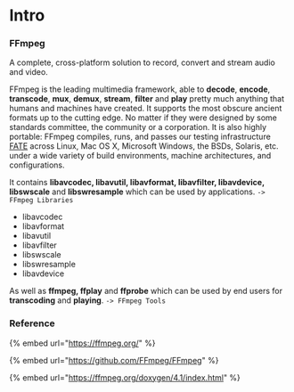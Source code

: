 # Intro

### FFmpeg

A complete, cross-platform solution to record, convert and stream audio and video.

FFmpeg is the leading multimedia framework, able to **decode**, **encode**, **transcode**, **mux**, **demux**, **stream**, **filter** and **play** pretty much anything that humans and machines have created. It supports the most obscure ancient formats up to the cutting edge. No matter if they were designed by some standards committee, the community or a corporation. It is also highly portable: FFmpeg compiles, runs, and passes our testing infrastructure [FATE](http://fate.ffmpeg.org/) across Linux, Mac OS X, Microsoft Windows, the BSDs, Solaris, etc. under a wide variety of build environments, machine architectures, and configurations.

 It contains **libavcodec, libavutil, libavformat, libavfilter, libavdevice, libswscale** and **libswresample** which can be used by applications.                                                                                                                                            `-> FFmpeg Libraries`

* libavcodec
* libavformat
* libavutil
* libavfilter
* libswscale
* libswresample
* libavdevice



As well as **ffmpeg, ffplay** and **ffprobe** which can be used by end users for **transcoding** and **playing**.                     `-> FFmpeg Tools`



### Reference

{% embed url="https://ffmpeg.org/" %}

{% embed url="https://github.com/FFmpeg/FFmpeg" %}

{% embed url="https://ffmpeg.org/doxygen/4.1/index.html" %}



